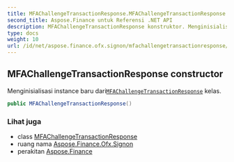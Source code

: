 ```yaml
---
title: MFAChallengeTransactionResponse.MFAChallengeTransactionResponse
second_title: Aspose.Finance untuk Referensi .NET API
description: MFAChallengeTransactionResponse konstruktor. Menginisialisasi instance baru dariMFAChallengeTransactionResponse kelas.
type: docs
weight: 10
url: /id/net/aspose.finance.ofx.signon/mfachallengetransactionresponse/mfachallengetransactionresponse/
---
```

## MFAChallengeTransactionResponse constructor

Menginisialisasi instance baru dari[`MFAChallengeTransactionResponse`](../) kelas.

```csharp
public MFAChallengeTransactionResponse()
```

### Lihat juga

* class [MFAChallengeTransactionResponse](../)
* ruang nama [Aspose.Finance.Ofx.Signon](../../mfachallengetransactionresponse/)
* perakitan [Aspose.Finance](../../../)


